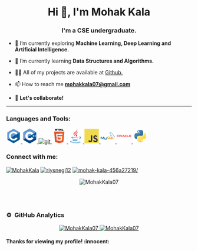 <h1 align="center">Hi 👋, I'm Mohak Kala</h1>
<h3 align="center">I'm a CSE undergraduate.</h3>

- 🔭 I’m currently exploring **Machine Learning, Deep Learning and Artificial Intelligence.**

- 🌱 I’m currently learning **Data Structures and Algorithms.**

- 👨‍💻 All of my projects are available at [Github.](https://github.com/MohakKala07)

- 📫 How to reach me **mohakkala07@gmail.com**
- 🤝 **Let's collaborate!** 

***

<h3 align="left">Languages and Tools:</h3>
<p align="left"> <a href="https://www.cprogramming.com/" target="_blank" rel="noreferrer"> 
<img src="https://raw.githubusercontent.com/devicons/devicon/master/icons/c/c-original.svg" alt="c" width="40" height="40"/> </a> <a href="https://www.w3schools.com/cpp/" target="_blank" rel="noreferrer"> 
<img src="https://raw.githubusercontent.com/devicons/devicon/master/icons/cplusplus/cplusplus-original.svg" alt="cplusplus" width="40" height="40"/> </a> <a href="https://www.w3schools.com/css/" target="_blank" rel="noreferrer"> 
<img src="https://www.vectorlogo.zone/logos/git-scm/git-scm-icon.svg" alt="git" width="40" height="40"/> </a> <a href="https://www.w3.org/html/" target="_blank" rel="noreferrer"> 
<img src="https://raw.githubusercontent.com/devicons/devicon/master/icons/html5/html5-original-wordmark.svg" alt="html5" width="40" height="40"/> </a> <a href="https://www.java.com" target="_blank" rel="noreferrer"> 
<img src="https://raw.githubusercontent.com/devicons/devicon/master/icons/java/java-original.svg" alt="java" width="40" height="40"/> </a> <a href="https://developer.mozilla.org/en-US/docs/Web/JavaScript" target="_blank" rel="noreferrer"> 
<img src="https://raw.githubusercontent.com/devicons/devicon/master/icons/javascript/javascript-original.svg" alt="javascript" width="40" height="40"/> </a> <a href="https://www.mysql.com/" target="_blank" rel="noreferrer"> 
<img src="https://raw.githubusercontent.com/devicons/devicon/master/icons/mysql/mysql-original-wordmark.svg" alt="mysql" width="40" height="40"/> </a> <a href="https://www.oracle.com/" target="_blank" rel="noreferrer"> 
<img src="https://raw.githubusercontent.com/devicons/devicon/master/icons/oracle/oracle-original.svg" alt="oracle" width="40" height="40"/> </a> <a href="https://www.python.org" target="_blank" rel="noreferrer"> 
<img src="https://raw.githubusercontent.com/devicons/devicon/master/icons/python/python-original.svg" alt="python" width="40" height="40"/> </a> </p>

<h3 align="left">Connect with me:</h3>
<p align="left">
<a href="https://www.leetcode.com/MohakKala" target="blank"><img align="center" src="https://raw.githubusercontent.com/rahuldkjain/github-profile-readme-generator/master/src/images/icons/Social/leet-code.svg" alt="MohakKala" height="30" width="40" /></a>
<a href="https://www.hackerrank.com/riyasnegi12" target="blank"><img align="center" src="https://raw.githubusercontent.com/rahuldkjain/github-profile-readme-generator/master/src/images/icons/Social/hackerrank.svg" alt="riysnegi12" height="30" width="40" /></a>
<a href="https://www.linkedin.com/in/mohak-kala-456a27219//" target="blank"><img align="center" src="https://raw.githubusercontent.com/rahuldkjain/github-profile-readme-generator/master/src/images/icons/Social/linked-in-alt.svg" alt="mohak-kala-456a27219/" height="30" width="40" /></a>


<p align="center"><img align="center" src="https://github-readme-streak-stats.herokuapp.com/?user=MohakKala07&show_icons=true&theme=gotham" alt="MohakKala07" /></p>

<br><br>
<!-- GitHub README Stats -->
### ⚙️ &nbsp;GitHub Analytics

<p align="center">
<a href="https://github.com/MohakKala07">
  <img height="180em" src="https://github-readme-stats.vercel.app/api/top-langs?username=MohakKala07&show_icons=true&locale=en&layout=compact&theme=gotham" alt="MohakKala07" />
  <img height="180em" src="https://github-readme-stats.vercel.app/api?username=MohakKala07&show_icons=true&locale=en&theme=gotham" alt="MohakKala07" />
</a>
</p>

<h4 align="left"> Thanks for viewing my profile! :innocent:</h4> </p>
